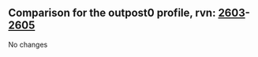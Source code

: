 ## Comparison for the outpost0 profile, rvn: [2603](https://github.com/PRO100KatYT/FortniteProfileRevisions/tree/main/profiles/outpost0/2603%20outpost0.json)-[2605](https://github.com/PRO100KatYT/FortniteProfileRevisions/tree/main/profiles/outpost0/2605%20outpost0.json)

No changes
